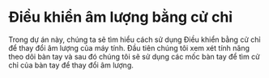 # Điều khiển âm lượng bằng cử chỉ
Trong dự án này, chúng ta sẽ tìm hiểu cách sử dụng Điều khiển bằng cử chỉ để thay đổi âm lượng của máy tính. Đầu tiên chúng tôi xem xét tính năng theo dõi bàn tay và sau đó chúng tôi sẽ sử dụng các mốc bàn tay để tìm cử chỉ của bàn tay để thay đổi âm lượng.
